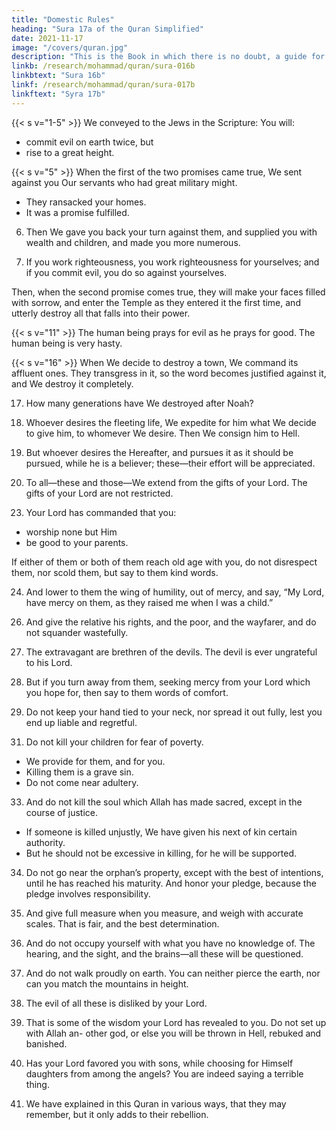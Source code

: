 ```yaml
---
title: "Domestic Rules"
heading: "Sura 17a of the Quran Simplified"
date: 2021-11-17
image: "/covers/quran.jpg"
description: "This is the Book in which there is no doubt, a guide for the righteous."
linkb: /research/mohammad/quran/sura-016b
linkbtext: "Sura 16b"
linkf: /research/mohammad/quran/sura-017b
linkftext: "Syra 17b"
---
```



<!-- {{< s v="1" >}}  Glory to Him who journeyed His servant by night, from the Sacred Mosque, to the Farthest Mosque, whose precincts We have blessed, in order to show him of Our wonders. He is the Listener, the Beholder.

{{< s v="2" >}}  And We gave Moses the Scripture, and made it a guide for the Jews:
Take none for protector other than Me.

{{< s v="3" >}}  The descendants of those We carried with Noah. He was an appreciative servant. -->

{{< s v="1-5" >}}  We conveyed to the Jews in the Scripture: You will:
- commit evil on earth twice, but
- rise to a great height.

{{< s v="5" >}}  When the first of the two promises came true, We sent against you Our servants who had great military might. 
- They ransacked your homes. 
- It was a promise fulfilled.

6. Then We gave you back your turn against them, and supplied you with wealth and children, and made you more numerous.

7. If you work righteousness, you work righteousness for yourselves; and if you commit
evil, you do so against yourselves. 

Then, when the second promise comes true, they will make your faces filled with sorrow, and enter the Temple as they entered it the first
time, and utterly destroy all that falls into their power.

<!-- 8. Perhaps your Lord will have mercy on you.

But if you revert, We will revert. We have made Hell a prison for the disbelievers. -->

<!-- {{< s v="9" >}}  This Quran guides to what is most upright; and it gives good news to the believers who
do good deeds, that they will have a great reward.{{< s v="10" >}}  And those who do not believe in the Here-
after—We have prepared for them a painful punishment. -->

{{< s v="11" >}}  The human being prays for evil as he prays for good. The human being is very hasty.

<!-- 12. We have made the night and the day 2 wonders. We erased the wonder of the night, and made the wonder of the day revealing, that you may seek bounty from your Lord, and know the number of years, and the calculation. We have explained all things in detail.

13. For every person We have attached his fate to his neck. And on the Day of Resurrection, We will bring out for him a book which he will find spread open.

14. “Read your book; today there will be none but yourself to call you to account.” -->

<!-- 15. Whoever is guided—is guided for his own good. And whoever goes astray—goes astray
to his detriment. No burdened soul carries
the burdens of another, nor do We ever punish until We have sent a messenger. -->

{{< s v="16" >}} When We decide to destroy a town, We command its affluent ones. They transgress in
it, so the word becomes justified against it, and We destroy it completely.

17. How many generations have We destroyed after Noah? <!-- Your Lord is sufficient as Knower and Beholder of the sins of his servants. -->

18. Whoever desires the fleeting life, We expedite for him what We decide to give him, to whomever We desire. Then We consign him to Hell.

19. But whoever desires the Hereafter, and pursues it as it should be pursued, while he is a believer; these—their effort will be appreciated.

20. To all—these and those—We extend from the gifts of your Lord. The gifts of your Lord are not restricted.
<!-- 
21. See how We have favored some of them over others; yet the Hereafter is greater in ranks, and greater in favors.

22. Do not set up another god with Allah, lest you become condemned and damned. -->

23. Your Lord has commanded that you:
- worship none but Him
- be good to your parents. 

If either of them or both of them reach old age with you, do not disrespect them, nor scold them, but say to them kind words.

24. And lower to them the wing of humility, out of mercy, and say, “My Lord, have mercy on them, as they raised me when I was a child.”

<!-- 25. Your Lord knows best what is in your minds. If you are righteous—He is Forgiving to the obedient. -->

26. And give the relative his rights, and the poor, and the wayfarer, and do not squander wastefully.

27. The extravagant are brethren of the devils. The devil is ever ungrateful to his Lord.

28. But if you turn away from them, seeking mercy from your Lord which you hope for, then say to them words of comfort.

29. Do not keep your hand tied to your neck, nor spread it out fully, lest you end up liable and regretful.

<!-- 30. Your Lord expands the provision for whomever He wills, and restricts it. He is fully Informed, Observant of His servants. -->

31. Do not kill your children for fear of poverty. 
- We provide for them, and for you.
- Killing them is a grave sin.
- Do not come near adultery. 

33. And do not kill the soul which Allah has made sacred, except in the course of justice.
- If someone is killed unjustly, We have given his next of kin certain authority. 
- But he should not be excessive in killing, for he will be supported.

34. Do not go near the orphan’s property, except with the best of intentions, until he has reached his maturity. And honor your pledge, because the pledge involves responsibility.

35. And give full measure when you measure, and weigh with accurate scales. That is fair,
and the best determination.

36. And do not occupy yourself with what you have no knowledge of. The hearing, and the
sight, and the brains—all these will be questioned.

37. And do not walk proudly on earth. You can neither pierce the earth, nor can you match the mountains in height.

38. The evil of all these is disliked by your Lord.

39. That is some of the wisdom your Lord has revealed to you. Do not set up with Allah an-
other god, or else you will be thrown in Hell, rebuked and banished.

40. Has your Lord favored you with sons, while choosing for Himself daughters from
among the angels? You are indeed saying a terrible thing.

41. We have explained in this Quran in various ways, that they may remember, but it only
adds to their rebellion.

<!-- 42. Say, “If there were other gods with Him, as they say, they would have sought a way to the
Lord of the Throne.”

43. Be He glorified. He is exalted, far above what they say.

44. Praising Him are the seven heavens, and the earth, and everyone in them. There is not
a thing that does not glorify Him with praise, but you do not understand their praises.  -->

